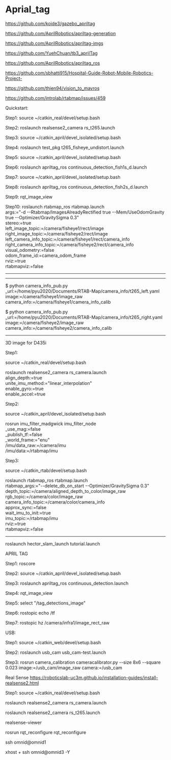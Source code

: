 # Aprial_tag

https://github.com/koide3/gazebo_apriltag

https://github.com/AprilRobotics/apriltag-generation

https://github.com/AprilRobotics/apriltag-imgs

https://github.com/YuehChuan/tb3_aprilTag

https://github.com/AprilRobotics/apriltag_ros

https://github.com/sbhatti915/Hospital-Guide-Robot-Mobile-Robotics-Project-

https://github.com/thien94/vision_to_mavros

https://github.com/introlab/rtabmap/issues/459

Quickstart:

Step1: source ~/catkin_real/devel/setup.bash

Step2: roslaunch realsense2_camera rs_t265.launch

Step3: source ~/catkin_april/devel_isolated/setup.bash

Step4: roslaunch test_pkg  t265_fisheye_undistort.launch

Step5: source ~/catkin_april/devel_isolated/setup.bash

Step6: roslaunch apriltag_ros continuous_detection_fish1s_d.launch

Step7: source ~/catkin_april/devel_isolated/setup.bash

Step8: roslaunch apriltag_ros continuous_detection_fish2s_d.launch

Step9: rqt_image_view

Step10: roslaunch rtabmap_ros rtabmap.launch \
   args:="-d --Rtabmap/ImagesAlreadyRectified true --Mem/UseOdomGravity true --Optimizer/GravitySigma 0.3" \
   stereo:=true \
   left_image_topic:=/camera/fisheye1/rect/image \
   right_image_topic:=/camera/fisheye2/rect/image \
   left_camera_info_topic:=/camera/fisheye1/rect/camera_info \
   right_camera_info_topic:=/camera/fisheye2/rect/camera_info \
   visual_odometry:=false \
   odom_frame_id:=camera_odom_frame \
   rviz:=true \
   rtabmapviz:=false

-------------
-------------
$ python camera_info_pub.py \
   _url:=/home/pyu2020/Documents/RTAB-Map/camera_info/t265_left.yaml \
   image:=/camera/fisheye1/image_raw \
   camera_info:=/camera/fisheye1/camera_info_calib
   
   
$ python camera_info_pub.py \
   _url:=/home/pyu2020/Documents/RTAB-Map/camera_info/t265_right.yaml \
   image:=/camera/fisheye2/image_raw \
   camera_info:=/camera/fisheye2/camera_info_calib

-------------
3D image for D435i

Step1: 

source ~/catkin_real/devel/setup.bash

roslaunch realsense2_camera rs_camera.launch \
    align_depth:=true \
    unite_imu_method:="linear_interpolation" \
    enable_gyro:=true \
     enable_accel:=true
     
     
Step2: 

source ~/catkin_april/devel_isolated/setup.bash

rosrun imu_filter_madgwick imu_filter_node \
    _use_mag:=false \
    _publish_tf:=false \
    _world_frame:="enu" \
    /imu/data_raw:=/camera/imu \
    /imu/data:=/rtabmap/imu
    
Step3: 

source ~/catkin_rtab/devel/setup.bash

roslaunch rtabmap_ros rtabmap.launch \
    rtabmap_args:="--delete_db_on_start --Optimizer/GravitySigma 0.3" \
    depth_topic:=/camera/aligned_depth_to_color/image_raw \
    rgb_topic:=/camera/color/image_raw \
    camera_info_topic:=/camera/color/camera_info \
    approx_sync:=false \
    wait_imu_to_init:=true \
    imu_topic:=/rtabmap/imu \
    rviz:=true \
    rtabmapviz:=false
    
    
    
 ---
 roslaunch hector_slam_launch tutorial.launch




APRIL TAG 

Step1: roscore

Step2: source ~/catkin_april/devel_isolated/setup.bash

Step3: roslaunch apriltag_ros continuous_detection.launch

Step4: rqt_image_view

Step5: select "/tag_detections_image"

Step6: rostopic echo /tf

Step7: rostopic hz /camera/infra1/image_rect_raw


USB: 


Step1: source ~/catkin_web/devel/setup.bash

Step2: roslaunch usb_cam usb_cam-test.launch

Step3: rosrun camera_calibration cameracalibrator.py --size 8x6 --square 0.023 image:=/usb_cam/image_raw camera:=/usb_cam


Real Sense
https://roboticslab-uc3m.github.io/installation-guides/install-realsense2.html

Step1: source ~/catkin_real/devel/setup.bash

roslaunch realsense2_camera rs_camera.launch

roslaunch realsense2_camera rs_t265.launch


realsense-viewer

rosrun rqt_reconfigure rqt_reconfigure

ssh omnid@omnid1

xhost +
ssh omnid@omnid3 -Y




